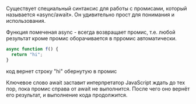 Существует специальный синтаксис для работы с промисами, который называется «async/await». Он удивительно прост для понимания и использования.  

Функция помеченая async - всегда возвращает промис, т.е. любой результат кроме промис оборачивается в прромис автоматически.  
~~~javascript
async function f() {
  return "hi";
}
~~~

код вернет строку "hi" обернутую в промис   

Ключевое слово await заставит интерпретатор JavaScript ждать до тех пор, пока промис справа от await не выполнится. После чего оно вернёт его результат, и выполнение кода продолжится.  
